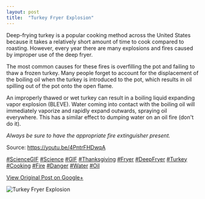```yaml
---
layout: post
title:  "Turkey Fryer Explosion"
---
```


Deep-frying turkey is a popular cooking method across the United States
because it takes a relatively short amount of time to cook compared to
roasting. However, every year there are many explosions and fires caused by
improper use of the deep fryer.  
  
The most common causes for these fires is overfilling the pot and failing to
thaw a frozen turkey. Many people forget to account for the displacement of
the boiling oil when the turkey is introduced to the pot, which results in oil
spilling out of the pot onto the open flame.  
  
An improperly thawed or wet turkey can result in a boiling liquid expanding
vapor explosion (BLEVE). Water coming into contact with the boiling oil will
immediately vaporize and rapidly expand outwards, spraying oil everywhere.
This has a similar effect to dumping water on an oil fire (don't do it).  
  
 _Always be sure to have the appropriate fire extinguisher present._  
  
Source: <https://youtu.be/4PntrFHDwqA>  
  
[#ScienceGIF](https://plus.google.com/s/%23ScienceGIF/posts)
[#Science](https://plus.google.com/s/%23Science/posts)
[#GIF](https://plus.google.com/s/%23GIF/posts)
[#Thanksgiving](https://plus.google.com/s/%23Thanksgiving/posts)
[#Fryer](https://plus.google.com/s/%23Fryer/posts)
[#DeepFryer](https://plus.google.com/s/%23DeepFryer/posts)
[#Turkey](https://plus.google.com/s/%23Turkey/posts)
[#Cooking](https://plus.google.com/s/%23Cooking/posts)
[#Fire](https://plus.google.com/s/%23Fire/posts)
[#Danger](https://plus.google.com/s/%23Danger/posts)
[#Water](https://plus.google.com/s/%23Water/posts)
[#Oil](https://plus.google.com/s/%23Oil/posts)

[View Original Post on Google+](https://plus.google.com/+ColinSullender/posts/8mAdCE1qxwo)

![Turkey Fryer Explosion](/assets/img/2015-11-26-Turkey-Fryer-Explosion.gif)

